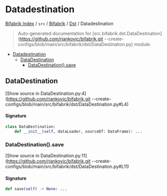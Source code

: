# Datadestination

[Bifabrik Index](../../../README.md#bifabrik-index) /
`src` /
[Bifabrik](../index.md#bifabrik) /
[Dst](./index.md#dst) /
Datadestination

> Auto-generated documentation for [src.bifabrik.dst.DataDestination](https://github.com/rjankovic/bifabrik.git --create-configs/blob/main/src/bifabrik/dst/DataDestination.py) module.

- [Datadestination](#datadestination)
  - [DataDestination](#datadestination)
    - [DataDestination().save](#datadestination()save)

## DataDestination

[Show source in DataDestination.py:4](https://github.com/rjankovic/bifabrik.git --create-configs/blob/main/src/bifabrik/dst/DataDestination.py#L4)

#### Signature

```python
class DataDestination:
    def __init__(self, dataLoader, sourceDf: DataFrame): ...
```

### DataDestination().save

[Show source in DataDestination.py:11](https://github.com/rjankovic/bifabrik.git --create-configs/blob/main/src/bifabrik/dst/DataDestination.py#L11)

#### Signature

```python
def save(self) -> None: ...
```